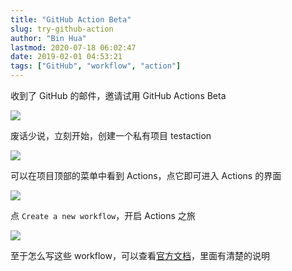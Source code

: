 ```yaml
---
title: "GitHub Action Beta"
slug: try-github-action
author: "Bin Hua"
lastmod: 2020-07-18 06:02:47
date: 2019-02-01 04:53:21
tags: ["GitHub", "workflow", "action"]
---
```


收到了 GitHub 的邮件，邀请试用 GitHub Actions Beta

![](/imgs/try-github-action-01.png)

废话少说，立刻开始，创建一个私有项目 testaction

![](/imgs/try-github-action-02.png)

可以在项目顶部的菜单中看到 Actions，点它即可进入 Actions 的界面

![](/imgs/try-github-action-03.png)

点 `Create a new workflow`，开启 Actions 之旅

![](/imgs/try-github-action-04.png)

至于怎么写这些 workflow，可以查看[官方文档](https://developer.github.com/actions/?utm_source=announcement&utm_medium=email&utm_campaign=ww-actions-beta)，里面有清楚的说明